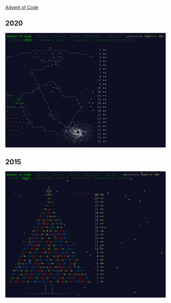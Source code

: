 [Advent of Code](https://adventofcode.com)

## 2020

![2020 Calendar](https://github.com/pareronia/adventofcode/blob/main/doc/aoc202.jpg "2020 Calendar")

## 2015

![2015 Calendar](https://github.com/pareronia/adventofcode/blob/main/doc/aoc2015.jpg "2015 Calendar")
